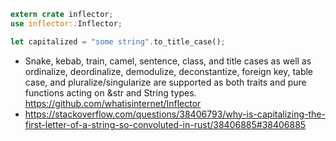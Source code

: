 ```rust
extern crate inflector;
use inflector::Inflector;

let capitalized = "some string".to_title_case();
```

- Snake, kebab, train, camel, sentence, class, and title cases as well as ordinalize, deordinalize, demodulize, deconstantize, foreign key, table case, and pluralize/singularize are supported as both traits and pure functions acting on &str and String types. https://github.com/whatisinternet/Inflector
- https://stackoverflow.com/questions/38406793/why-is-capitalizing-the-first-letter-of-a-string-so-convoluted-in-rust/38406885#38406885